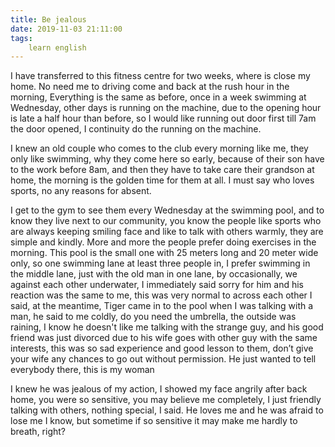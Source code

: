 ```yaml
---
title: Be jealous
date: 2019-11-03 21:11:00
tags:
    learn english
---
```

I have transferred to this fitness centre for two
weeks, where is close my home. No need me to driving come and back at the rush
hour in the morning, Everything is the same as before, once in a week swimming
at Wednesday, other days is running on the machine, due to the opening hour is
late a half hour than before, so I would like running out door first till 7am
the door opened, I continuity do the running on the machine.

I knew an old couple who comes to the club every
morning like me, they only like swimming, why they come here so early, because
of their son have to the work before 8am, and then they have to take care their
grandson at home, the morning is the golden time for them at all. I must say
who loves sports, no any reasons for absent.

I get to the gym to see them every Wednesday at the
swimming pool, and to know they live next to our community, you know the people
like sports who are always keeping smiling face and like to talk with others
warmly, they are simple and kindly. More and more the people prefer doing exercises
in the morning. This pool is the small one with 25 meters long and 20 meter
wide only, so one swimming lane at least three people in, I prefer swimming in
the middle lane, just with the old man in one lane, by occasionally, we against
each other underwater, I immediately said sorry for him and his reaction was
the same to me, this was very normal to across each other I said, at the
meantime, Tiger came in to the pool when I was talking with a man, he said to
me coldly, do you need the umbrella, the outside was raining, I know he doesn't
like me talking with the strange guy, and his good friend was just divorced due
to his wife goes with other guy with the same interests, this was so sad experience
and good lesson to them, don’t give your wife any chances to go out without permission.
He just wanted to tell everybody there, this is my woman

I knew he was jealous of my action, I showed my face angrily
after back home, you were so sensitive, you may believe me completely, I just
friendly talking with others, nothing special, I said. He loves me and he was
afraid to lose me I know, but sometime if so sensitive it may make me hardly to
breath, right? 